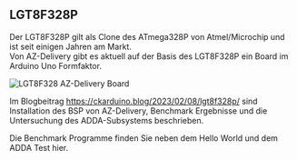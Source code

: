 ## LGT8F328P

Der LGT8F328P gilt als Clone des ATmega328P von Atmel/Microchip und ist seit einigen Jahren am Markt.    
Von AZ-Delivery gibt es aktuell auf der Basis des LGT8F328P ein Board im Arduino Uno Formfaktor.

![LGT8F328 AZ-Delivery Board](https://user-images.githubusercontent.com/195788/217543727-5c1b86a8-889b-4da8-b29f-caa567e4e232.png)

Im Blogbeitrag https://ckarduino.blog/2023/02/08/lgt8f328p/ sind Installation des BSP von AZ-Delivery, Benchmark Ergebnisse und die Untersuchung des ADDA-Subsystems beschrieben.

Die Benchmark Programme finden Sie neben dem Hello World und dem ADDA Test hier.
